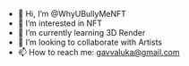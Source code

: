 - 👋 Hi, I’m @WhyUBullyMeNFT
- 👀 I’m interested in NFT
- 🌱 I’m currently learning 3D Render
- 💞️ I’m looking to collaborate with Artists
- 📫 How to reach me: gavvaluka@gmail.com

<!---
WhyUBullyMeNFT/WhyUBullyMeNFT is a ✨ special ✨ repository because its `README.md` (this file) appears on your GitHub profile.
You can click the Preview link to take a look at your changes.
--->
